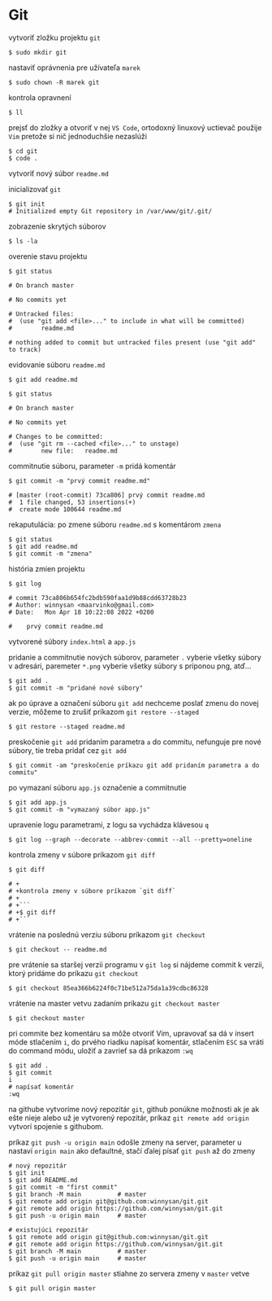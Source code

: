 # Git

vytvoriť zložku projektu `git`

```
$ sudo mkdir git
```

nastaviť oprávnenia pre užívateľa `marek`

```
$ sudo chown -R marek git
```

kontrola opravnení

```
$ ll
```

prejsť do zložky a otvoriť v nej `VS Code`, ortodoxný linuxový uctievač použije `Vim` pretože si nič jednoduchšie nezaslúži

```
$ cd git
$ code .
```

vytvoriť nový súbor `readme.md`

inicializovať `git`

```
$ git init
# Initialized empty Git repository in /var/www/git/.git/
```

zobrazenie skrytých súborov

```
$ ls -la
```

overenie stavu projektu

```
$ git status

# On branch master

# No commits yet

# Untracked files:
#  (use "git add <file>..." to include in what will be committed)
#        readme.md

# nothing added to commit but untracked files present (use "git add" to track)
```

evidovanie súboru `readme.md`

```
$ git add readme.md

$ git status

# On branch master

# No commits yet

# Changes to be committed:
#  (use "git rm --cached <file>..." to unstage)
#        new file:   readme.md
```

commitnutie súboru, parameter `-m` pridá komentár

```
$ git commit -m "prvý commit readme.md"

# [master (root-commit) 73ca806] prvý commit readme.md
#  1 file changed, 53 insertions(+)
#  create mode 100644 readme.md
```

rekaputulácia: po zmene súboru `readme.md` s komentárom `zmena`

```
$ git status
$ git add readme.md
$ git commit -m "zmena"
```

história zmien projektu

```
$ git log

# commit 73ca806b654fc2bdb590faa1d9b88cdd63728b23
# Author: winnysan <maarvinko@gmail.com>
# Date:   Mon Apr 18 10:22:08 2022 +0200

#    prvý commit readme.md
```

vytvorené súbory `index.html` a `app.js`

pridanie a commitnutie nových súborov, parameter `.` vyberie všetky súbory v adresári, paremeter `*.png` vyberie všetky súbory s príponou png, atď...

```
$ git add .
$ git commit -m "pridané nové súbory"
```

ak po úprave a označení súboru `git add` nechceme poslať zmenu do novej verzie, môžeme to zrušiť príkazom `git restore --staged`

```
$ git restore --staged readme.md
```

preskočenie `git add` pridaním parametra `a` do commitu, nefunguje pre nové súbory, tie treba pridať cez `git add`

```
$ git commit -am "preskočenie príkazu git add pridaním parametra a do commitu"
```

po vymazaní súboru `app.js` označenie a commitnutie

```
$ git add app.js
$ git commit -m "vymazaný súbor app.js"
```

upravenie logu parametrami, z logu sa vychádza klávesou `q`

```
$ git log --graph --decorate --abbrev-commit --all --pretty=oneline
```

kontrola zmeny v súbore príkazom `git diff`

```
$ git diff

# +
# +kontrola zmeny v súbore príkazom `git diff`
# +
# +```
# +$ git diff
# +```
```

vrátenie na poslednú verziu súboru príkazom `git checkout`

```
$ git checkout -- readme.md
```

pre vrátenie sa staršej verzii programu v `git log` si nájdeme commit k verzii, ktorý pridáme do príkazu `git checkout`

```
$ git checkout 85ea366b6224f0c71be512a75da1a39cdbc86328
```

vrátenie na master vetvu zadaním príkazu `git checkout master`

```
$ git checkout master
```

pri commite bez komentáru sa môže otvoriť Vim, upravovať sa dá v insert móde stlačením `i`, do prvého riadku napísať komentár, stlačením `ESC` sa vráti do command módu, uložiť a zavrieť sa dá príkazom `:wq`

```
$ git add .
$ git commit
i
# napísať komentár
:wq
```

na githube vytvoríme nový repozitár `git`, github ponúkne možnosti ak je ak ešte nieje alebo už je vytvorený repozitár, príkaz `git remote add origin` vytvorí spojenie s githubom.

príkaz `git push -u origin main` odošle zmeny na server, parameter u nastaví `origin main` ako defaultné, stačí ďalej písať `git push` až do zmeny

```
# nový repozitár
$ git init
$ git add README.md
$ git commit -m "first commit"
$ git branch -M main          # master
$ git remote add origin git@github.com:winnysan/git.git
# git remote add origin https://github.com/winnysan/git.git
$ git push -u origin main     # master

```

```
# existujúci repozitár
$ git remote add origin git@github.com:winnysan/git.git
# git remote add origin https://github.com/winnysan/git.git
$ git branch -M main          # master
$ git push -u origin main     # master
```

príkaz `git pull origin master` stiahne zo servera zmeny v `master` vetve

```
$ git pull origin master
```